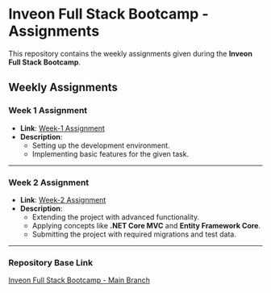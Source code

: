 # Inveon Full Stack Bootcamp - Assignments

This repository contains the weekly assignments given during the **Inveon Full Stack Bootcamp**.

## Weekly Assignments

### **Week 1 Assignment**
- **Link**: [Week-1 Assignment](https://github.com/kemalege/inveon-fullstack-bootcamp/tree/week-1)
- **Description**:
  - Setting up the development environment.
  - Implementing basic features for the given task.

---

### **Week 2 Assignment**
- **Link**: [Week-2 Assignment](https://github.com/kemalege/inveon-fullstack-bootcamp/tree/week-2)
- **Description**:
  - Extending the project with advanced functionality.
  - Applying concepts like **.NET Core MVC** and **Entity Framework Core**.
  - Submitting the project with required migrations and test data.

---

### Repository Base Link  
[Inveon Full Stack Bootcamp - Main Branch](https://github.com/kemalege/inveon-fullstack-bootcamp/tree/main)
